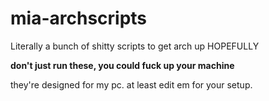 # mia-archscripts
Literally a bunch of shitty scripts to get arch up HOPEFULLY


**don't just run these, you could fuck up your machine**

they're designed for my pc. at least edit em for your setup.
